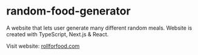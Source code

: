 # random-food-generator
A website that lets user generate many different random meals. Website is created with TypeScript, Next.js &amp; React.

Visit website: [rollforfood.com](www.rollforfood.com "Roll for Food")
